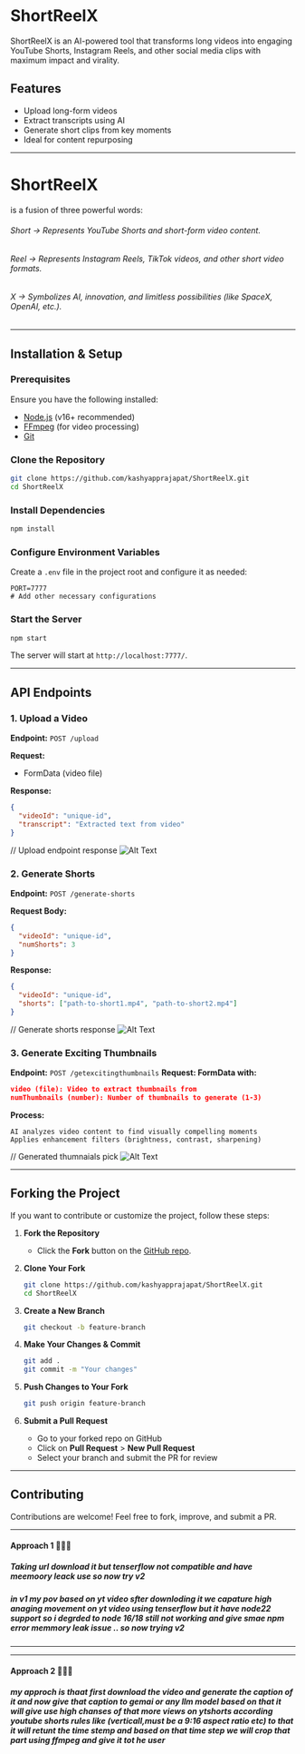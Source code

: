 # ShortReelX

ShortReelX is an AI-powered tool that transforms long videos into engaging YouTube Shorts, Instagram Reels, and other social media clips with maximum impact and virality.

## Features
- Upload long-form videos
- Extract transcripts using AI
- Generate short clips from key moments
- Ideal for content repurposing

---
# ShortReelX 
is a fusion of three powerful words:

###### Short → Represents YouTube Shorts and short-form video content.
###### Reel → Represents Instagram Reels, TikTok videos, and other short video formats.
###### X → Symbolizes AI, innovation, and limitless possibilities (like SpaceX, OpenAI, etc.).



---

## Installation & Setup

### Prerequisites
Ensure you have the following installed:
- [Node.js](https://nodejs.org/) (v16+ recommended)
- [FFmpeg](https://ffmpeg.org/download.html) (for video processing)
- [Git](https://git-scm.com/)

### Clone the Repository
```sh
git clone https://github.com/kashyapprajapat/ShortReelX.git
cd ShortReelX
```

### Install Dependencies
```sh
npm install
```

### Configure Environment Variables
Create a `.env` file in the project root and configure it as needed:
```env
PORT=7777
# Add other necessary configurations
```

### Start the Server
```sh
npm start
```
The server will start at `http://localhost:7777/`.

---

## API Endpoints

### 1. Upload a Video
**Endpoint:** `POST /upload`

**Request:**
- FormData (video file)

**Response:**
```json
{
  "videoId": "unique-id",
  "transcript": "Extracted text from video"
}
```

// Upload endpoint response
![Alt Text](uploadendpoint.png)



### 2. Generate Shorts
**Endpoint:** `POST /generate-shorts`

**Request Body:**
```json
{
  "videoId": "unique-id",
  "numShorts": 3
}
```

**Response:**
```json
{
  "videoId": "unique-id",
  "shorts": ["path-to-short1.mp4", "path-to-short2.mp4"]
}
```


// Generate shorts response
![Alt Text](Generateshorts.png)



### 3. Generate Exciting Thumbnails
**Endpoint:** `POST /getexcitingthumbnails`
**Request:
FormData with:**
```json
video (file): Video to extract thumbnails from
numThumbnails (number): Number of thumbnails to generate (1-3)
```


**Process:**
```
AI analyzes video content to find visually compelling moments
Applies enhancement filters (brightness, contrast, sharpening)
```
// Generated thumnaials pick
![Alt Text](thumbnail-2.jpg)



---

## Forking the Project
If you want to contribute or customize the project, follow these steps:

1. **Fork the Repository**
   - Click the **Fork** button on the [GitHub repo](https://github.com/kashyapprajapat/ShortReelX).

2. **Clone Your Fork**
   ```sh
   git clone https://github.com/kashyapprajapat/ShortReelX.git
   cd ShortReelX
   ```

3. **Create a New Branch**
   ```sh
   git checkout -b feature-branch
   ```

4. **Make Your Changes & Commit**
   ```sh
   git add .
   git commit -m "Your changes"
   ```

5. **Push Changes to Your Fork**
   ```sh
   git push origin feature-branch
   ```

6. **Submit a Pull Request**
   - Go to your forked repo on GitHub
   - Click on **Pull Request** > **New Pull Request**
   - Select your branch and submit the PR for review

---

## Contributing
Contributions are welcome! Feel free to fork, improve, and submit a PR.

---





#### Approach 1 👨🏻‍💻
##### Taking url download it but tenserflow not compatible and have meemoory leack use so now try v2
##### in v1 my pov based on yt video sfter downloding it we capature high anaging movement on yt video using tenserflow but it have node22 support so i degrded to node 16/18 still not working and give smae npm error memmory leak issue .. so now trying v2

---

---

#### Approach 2 👨🏻‍💻
##### my approch is thaat first download the video and generate the caption of it and now give that caption to gemai or any llm model based on that it will give use high chanses of that more views on ytshorts according  youtube shorts rules like (verticall,must be a 9:16 aspect ratio etc)  to that it will retunt the time stemp and based on that time step we will crop that part using ffmpeg and give it tot he user 




